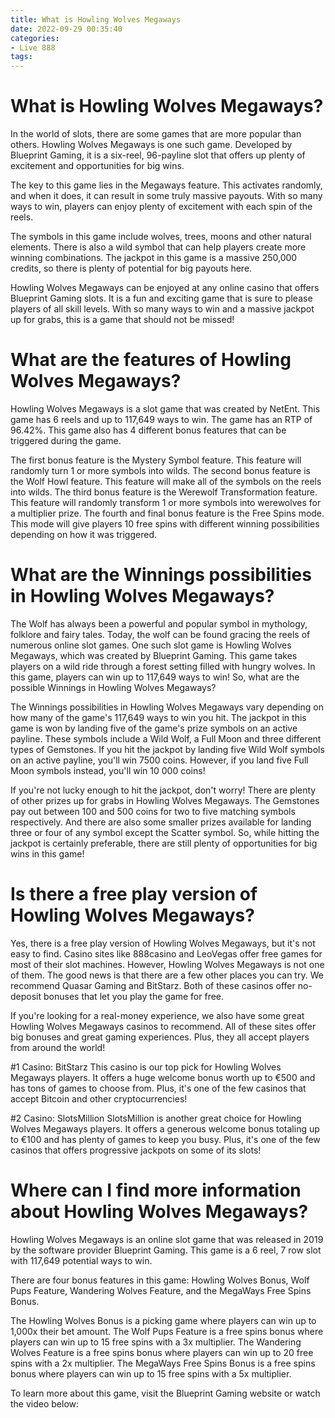 ```yaml
---
title: What is Howling Wolves Megaways
date: 2022-09-29 00:35:40
categories:
- Live 888
tags:
---
```



#  What is Howling Wolves Megaways?

In the world of slots, there are some games that are more popular than others. Howling Wolves Megaways is one such game. Developed by Blueprint Gaming, it is a six-reel, 96-payline slot that offers up plenty of excitement and opportunities for big wins.

The key to this game lies in the Megaways feature. This activates randomly, and when it does, it can result in some truly massive payouts. With so many ways to win, players can enjoy plenty of excitement with each spin of the reels.

The symbols in this game include wolves, trees, moons and other natural elements. There is also a wild symbol that can help players create more winning combinations. The jackpot in this game is a massive 250,000 credits, so there is plenty of potential for big payouts here.

Howling Wolves Megaways can be enjoyed at any online casino that offers Blueprint Gaming slots. It is a fun and exciting game that is sure to please players of all skill levels. With so many ways to win and a massive jackpot up for grabs, this is a game that should not be missed!

#  What are the features of Howling Wolves Megaways?

Howling Wolves Megaways is a slot game that was created by NetEnt. This game has 6 reels and up to 117,649 ways to win. The game has an RTP of 96.42%. This game also has 4 different bonus features that can be triggered during the game.

The first bonus feature is the Mystery Symbol feature. This feature will randomly turn 1 or more symbols into wilds. The second bonus feature is the Wolf Howl feature. This feature will make all of the symbols on the reels into wilds. The third bonus feature is the Werewolf Transformation feature. This feature will randomly transform 1 or more symbols into werewolves for a multiplier prize. The fourth and final bonus feature is the Free Spins mode. This mode will give players 10 free spins with different winning possibilities depending on how it was triggered.

#  What are the Winnings possibilities in Howling Wolves Megaways?

The Wolf has always been a powerful and popular symbol in mythology, folklore and fairy tales. Today, the wolf can be found gracing the reels of numerous online slot games. One such slot game is Howling Wolves Megaways, which was created by Blueprint Gaming. This game takes players on a wild ride through a forest setting filled with hungry wolves. In this game, players can win up to 117,649 ways to win! So, what are the possible Winnings in Howling Wolves Megaways?

The Winnings possibilities in Howling Wolves Megaways vary depending on how many of the game's 117,649 ways to win you hit. The jackpot in this game is won by landing five of the game's prize symbols on an active payline. These symbols include a Wild Wolf, a Full Moon and three different types of Gemstones. If you hit the jackpot by landing five Wild Wolf symbols on an active payline, you'll win 7500 coins. However, if you land five Full Moon symbols instead, you'll win 10 000 coins!

If you're not lucky enough to hit the jackpot, don't worry! There are plenty of other prizes up for grabs in Howling Wolves Megaways. The Gemstones pay out between 100 and 500 coins for two to five matching symbols respectively. And there are also some smaller prizes available for landing three or four of any symbol except the Scatter symbol. So, while hitting the jackpot is certainly preferable, there are still plenty of opportunities for big wins in this game!

#  Is there a free play version of Howling Wolves Megaways?

Yes, there is a free play version of Howling Wolves Megaways, but it's not easy to find. 
Casino sites like 888casino and LeoVegas offer free games for most of their slot machines. However, Howling Wolves Megaways is not one of them. 
The good news is that there are a few other places you can try. We recommend Quasar Gaming and BitStarz. Both of these casinos offer no-deposit bonuses that let you play the game for free.

If you're looking for a real-money experience, we also have some great Howling Wolves Megaways casinos to recommend. All of these sites offer big bonuses and great gaming experiences. Plus, they all accept players from around the world!

#1 Casino: BitStarz 
This casino is our top pick for Howling Wolves Megaways players. It offers a huge welcome bonus worth up to €500 and has tons of games to choose from. Plus, it's one of the few casinos that accept Bitcoin and other cryptocurrencies!

#2 Casino: SlotsMillion 
SlotsMillion is another great choice for Howling Wolves Megaways players. It offers a generous welcome bonus totaling up to €100 and has plenty of games to keep you busy. Plus, it's one of the few casinos that offers progressive jackpots on some of its slots!

#  Where can I find more information about Howling Wolves Megaways?

Howling Wolves Megaways is an online slot game that was released in 2019 by the software provider Blueprint Gaming. This game is a 6 reel, 7 row slot with 117,649 potential ways to win.

There are four bonus features in this game: Howling Wolves Bonus, Wolf Pups Feature, Wandering Wolves Feature, and the MegaWays Free Spins Bonus.

The Howling Wolves Bonus is a picking game where players can win up to 1,000x their bet amount. The Wolf Pups Feature is a free spins bonus where players can win up to 15 free spins with a 3x multiplier. The Wandering Wolves Feature is a free spins bonus where players can win up to 20 free spins with a 2x multiplier. The MegaWays Free Spins Bonus is a free spins bonus where players can win up to 15 free spins with a 5x multiplier.

To learn more about this game, visit the Blueprint Gaming website or watch the video below:
